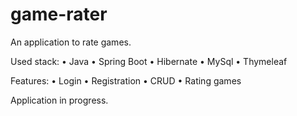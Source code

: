 # game-rater

An application to rate games.

Used stack:
    • Java 
    • Spring Boot 
    • Hibernate 
    • MySql
    • Thymeleaf

Features:
    • Login 
    • Registration 
    • CRUD 
    • Rating games

Application in progress.

